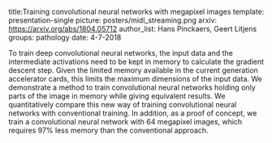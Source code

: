 title:Training convolutional neural networks with megapixel images
template: presentation-single
picture: posters/midl_streaming.png
arxiv: https://arxiv.org/abs/1804.05712
author_list: Hans Pinckaers, Geert Litjens
groups: pathology
date: 4-7-2018

To train deep convolutional neural networks, the input data and the intermediate activations need to be kept in memory to calculate the gradient descent step. Given the limited memory available in the current generation accelerator cards, this limits the maximum dimensions of the input data. We demonstrate a method to train convolutional neural networks holding only parts of the image in memory while giving equivalent results. We quantitatively compare this new way of training convolutional neural networks with conventional training. In addition, as a proof of concept, we train a convolutional neural network with 64 megapixel images, which requires 97% less memory than the conventional approach.
